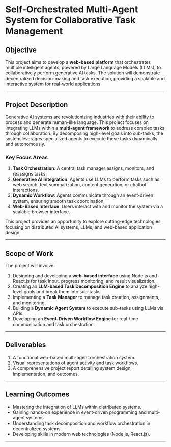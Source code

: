 # Self-Orchestrated Multi-Agent System for Collaborative Task Management

## Objective
This project aims to develop a **web-based platform** that orchestrates multiple intelligent agents, powered by Large Language Models (LLMs), to collaboratively perform generative AI tasks. The solution will demonstrate decentralized decision-making and task execution, providing a scalable and interactive system for real-world applications.

---

## Project Description
Generative AI systems are revolutionizing industries with their ability to process and generate human-like language. This project focuses on integrating LLMs within a **multi-agent framework** to address complex tasks through collaboration. By decomposing high-level goals into sub-tasks, the system leverages specialized agents to execute these tasks dynamically and autonomously.

### Key Focus Areas
1. **Task Orchestration**: A central task manager assigns, monitors, and reassigns tasks.
2. **Generative AI Integration**: Agents use LLMs to perform tasks such as web search, text summarization, content generation, or chatbot interactions.
3. **Dynamic Workflow**: Agents communicate through an event-driven system, ensuring smooth task coordination.
4. **Web-Based Interface**: Users interact with and monitor the system via a scalable browser interface.

This project provides an opportunity to explore cutting-edge technologies, focusing on distributed AI systems, LLMs, and web-based application design.

---

## Scope of Work
The project will involve:
1. Designing and developing a **web-based interface** using Node.js and React.js for task input, progress monitoring, and result visualization.
2. Creating an **LLM-based Task Decomposition Engine** to analyze high-level goals and break them into sub-tasks.
3. Implementing a **Task Manager** to manage task creation, assignments, and monitoring.
4. Building a **Dynamic Agent System** to execute sub-tasks using LLMs via APIs.
5. Developing an **Event-Driven Workflow Engine** for real-time communication and task orchestration.

---

## Deliverables
1. A functional web-based multi-agent orchestration system.
2. Visual representations of agent activity and task workflows.
3. A comprehensive project report detailing system design, implementation, and outcomes.

---

## Learning Outcomes
- Mastering the integration of LLMs within distributed systems.
- Gaining hands-on experience in event-driven programming and multi-agent systems.
- Understanding task decomposition and workflow orchestration in decentralized systems.
- Developing skills in modern web technologies (Node.js, React.js).

---

